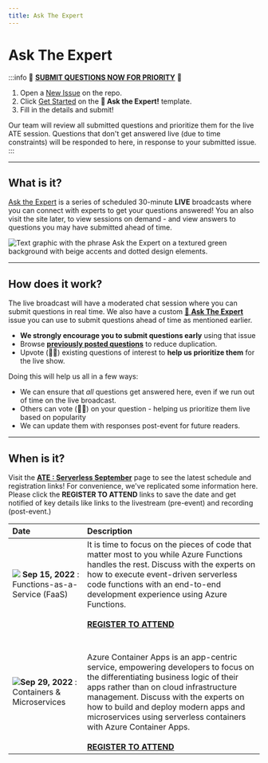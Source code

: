 ```yaml
---
title: Ask The Expert
---
```


# Ask The Expert

:::info 🚨 [**SUBMIT QUESTIONS NOW FOR PRIORITY**](https://github.com/Azure/Cloud-Native/issues/new?assignees=&labels=ask+the+expert&template=---ask-the-expert-.md&title=%5BAsk+The+Expert%5D++) 🚨

 1. Open a [New Issue](https://github.com/Azure/Cloud-Native/issues/new/choose) on the repo.
 2. Click [Get Started](https://github.com/Azure/Cloud-Native/issues/new?assignees=&labels=ask+the+expert&template=---ask-the-expert-.md&title=%5BAsk+The+Expert%5D++) on the **🎤 Ask the Expert!** template.
 3. Fill in the details and submit!

Our team will review all submitted questions and prioritize them for the live ATE session. Questions that don't get answered live (due to time constraints) will be responded to here, in response to your submitted issue.
:::

---

## What is it?

[Ask the Expert](https://docs.microsoft.com/shows/Ask-the-Expert/?WT.mc_id=javascript-99907-ninarasi) is a series of scheduled 30-minute **LIVE** broadcasts where you can connect with experts to get your questions answered! You an also visit the site later, to view sessions on demand - and view answers to questions you may have submitted ahead of time.

![Text graphic with the phrase Ask the Expert on a textured green background with beige accents and dotted design elements.](../../../static/img/banners/serverless-ate.png)

---

## How does it work?

The live broadcast will have a moderated chat session where you can submit questions in real time. We also have a custom [🎤 **Ask The Expert**](https://github.com/Azure/Cloud-Native/issues/new?assignees=&labels=ask+the+expert&template=---ask-the-expert-.md&title=%5BAsk+The+Expert%5D++) issue you can use to submit questions ahead of time as mentioned earlier.

* **We strongly encourage you to submit questions early** using that issue
* Browse [**previously posted questions**](https://github.com/Azure/Cloud-Native/issues?q=+is%3Aissue+label%3A%22ask+the+expert%22+) to reduce duplication. 
* Upvote (👍🏽) existing questions of interest to **help us prioritize them** for the live show.

Doing this will help us all in a few ways:
 * We can ensure that _all_ questions get answered here, even if we run out of time on the live broadcast.
 * Others can vote (👍🏽) on your question - helping us prioritize them live based on popularity
 * We can update them with responses post-event for future readers.



---

## When is it?

Visit the [**ATE : Serverless September**](https://aka.ms/ATEonLearn) page to see the latest schedule and registration links! For convenience, we've replicated some information here. Please click the **REGISTER TO ATTEND** links to save the date and get notified of key details like links to the livestream (pre-event) and recording (post-event.)

| Date | Description | 
|:---|:---|
| ![](https://docs.microsoft.com/events/learn-events/Ask-the-expert/media/sept15-thumbnail.png?WT.mc_id=javascript-99907-ninarasi) **Sep 15, 2022** : Functions-as-a-Service (FaaS) |  It is time to focus on the pieces of code that matter most to you while Azure Functions handles the rest. Discuss with the experts on how to execute event-driven serverless code functions with an end-to-end development experience using Azure Functions. <br/><br/> [**REGISTER TO ATTEND**](https://reactor.microsoft.com/reactor/events/17000/?WT.mc_id=javascript-99907-ninarasi)  |
| ![](https://docs.microsoft.com/events/learn-events/Ask-the-expert/media/sept29-thumbnail.png?WT.mc_id=javascript-99907-ninarasi)**Sep 29, 2022** : Containers & Microservices | <br/><br/> Azure Container Apps is an app-centric service, empowering developers to focus on the differentiating business logic of their apps rather than on cloud infrastructure management. Discuss with the experts on how to build and deploy modern apps and microservices using serverless containers with Azure Container Apps. <br/><br/> [**REGISTER TO ATTEND**](https://reactor.microsoft.com/reactor/events/17004/?WT.mc_id=javascript-99907-ninarasi) |